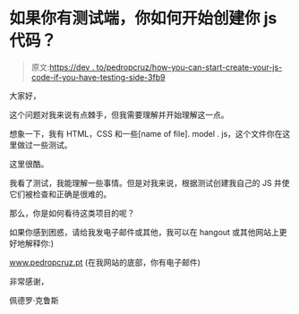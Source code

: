 # 如果你有测试端，你如何开始创建你 js 代码？

> 原文:[https://dev . to/pedropcruz/how-you-can-start-create-your-js-code-if-you-have-testing-side-3fb9](https://dev.to/pedropcruz/how-you-can-start-create-your-js-code-if-you-had-testing-side-3fb9)

大家好，

这个问题对我来说有点棘手，但我需要理解并开始理解这一点。

想象一下，我有 HTML，CSS 和一些[name of file]. model . js，这个文件你在这里做过一些测试。

这里很酷。

我看了测试，我能理解一些事情。但是对我来说，根据测试创建我自己的 JS 并使它们被检查和正确是很难的。

那么，你是如何看待这类项目的呢？

如果你感到困惑，请给我发电子邮件或其他，我可以在 hangout 或其他网站上更好地解释你:)

www.pedropcruz.pt (在我网站的底部，你有电子邮件)

非常感谢，

佩德罗·克鲁斯